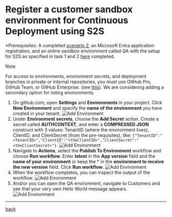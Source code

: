 # Register a customer sandbox environment for Continuous Deployment using S2S

\*Prerequisites: A completed [scenario 2](AddATestApp.md), an Microsoft Entra application registration, and an online sandbox environment called QA with the setup for S2S as specified in task 1 and 2 [here](https://go.microsoft.com/fwlink/?linkid=2217415&clcid=0x409) completed.

> [!NOTE]
> For access to environments, environment secrets, and deployment branches in private or internal repositories, you must use GitHub Pro, GitHub Team, or GitHub Enterprise. (see [this](https://go.microsoft.com/fwlink/?linkid=2216857&clcid=0x409)). We are considering adding a secondary option for listing environments.

1. On github.com, open **Settings** and **Environments** in your project. Click **New Environment** and specify the **name of the environment** you have created in your tenant.
   ![Add Environment](https://github.com/microsoft/AL-Go/assets/10775043/ec3d7bf3-84dd-4ca4-8c6c-b79d796afadf)
1. Under **Environment secrets**, choose the **Add Secret** action. Create a secret called **AUTHCONTEXT**, and enter a **COMPRESSED JSON** construct with 3 values: TenantID (where the environment lives), ClientID, and ClientSecret (from the pre-requisites), like:
   `{"TenantID":"<TenantID>","ClientID":"<theClientID>","ClientSecret":"<theClientSecret>"}`.
   ![Add Environment](https://github.com/microsoft/AL-Go/assets/10775043/79d41d03-7b94-4876-a44b-a4276473147a)
1. Navigate to **Actions**, select the **Publish To Environment** workflow and choose **Run workflow**. Enter **latest** in the **App version** field and the **name of your environment** or keep the * in the **environment to receive the new version** field. Click **Run workflow**.
   ![Add Environment](https://github.com/microsoft/AL-Go/assets/10775043/f207e06b-451d-4e31-8938-2c72f14c2527)
1. When the workflow completes, you can inspect the output of the workflow.
   ![Add Environment](https://github.com/microsoft/AL-Go/assets/10775043/fb6e4b5d-ce7b-4e9b-8f2d-ae07b554083f)
1. And/or you can open the QA environment, navigate to Customers and see that your very own Hello World message appears.
   ![Add Environment](https://github.com/microsoft/AL-Go/assets/10775043/eed622b5-4299-4474-8a73-8eb9ce1b288c)

______________________________________________________________________

[back](../README.md)
